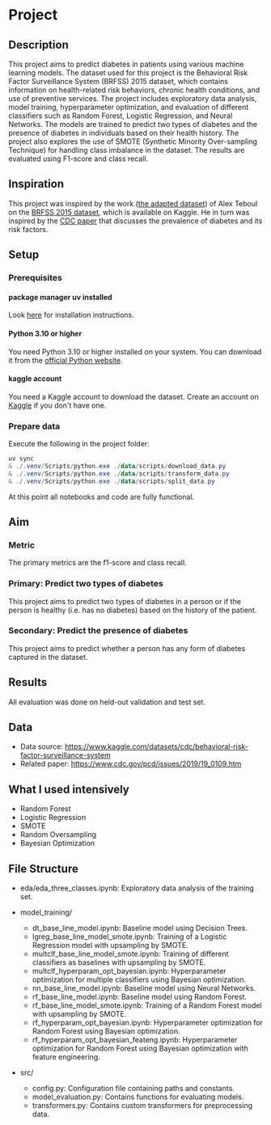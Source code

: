 
# Project

## Description

This project aims to predict diabetes in patients using various machine learning models. The dataset used for this project is the Behavioral Risk Factor Surveillance System (BRFSS) 2015 dataset, which contains information on health-related risk behaviors, chronic health conditions, and use of preventive services. The project includes exploratory data analysis, model training, hyperparameter optimization, and evaluation of different classifiers such as Random Forest, Logistic Regression, and Neural Networks. The models are trained to predict two types of diabetes and the presence of diabetes in individuals based on their health history. The project also explores the use of SMOTE (Synthetic Minority Over-sampling Technique) for handling class imbalance in the dataset. The results are evaluated using F1-score and class recall.

## Inspiration

This project was inspired by the work ([the adapted dataset](https://www.kaggle.com/datasets/alexteboul/diabetes-health-indicators-dataset)) of Alex Teboul on the [BRFSS 2015 dataset](https://www.kaggle.com/competitions/predict-diabetes-from-brfss2015), which is available on Kaggle. He in turn was inspired by the [CDC paper](https://www.cdc.gov/pcd/issues/2019/19_0109.htm) that discusses the prevalence of diabetes and its risk factors.

## Setup

### Prerequisites

#### package manager uv installed

Look [here](https://docs.astral.sh/uv/getting-started/installation/#__tabbed_1_1) for installation instructions.

#### Python 3.10 or higher

You need Python 3.10 or higher installed on your system. You can download it from the [official Python website](https://www.python.org/downloads/).

#### kaggle account

You need a Kaggle account to download the dataset. Create an account on [Kaggle](https://www.kaggle.com/) if you don't have one.

### Prepare data

Execute the following in the project folder:

``` powershell
uv sync
& ./.venv/Scripts/python.exe ./data/scripts/download_data.py
& ./.venv/Scripts/python.exe ./data/scripts/transform_data.py
& ./.venv/Scripts/python.exe ./data/scripts/split_data.py
```

At this point all notebooks and code are fully functional.

## Aim

### Metric

The primary metrics are the f1-score and class recall.

### Primary: Predict two types of diabetes

This project aims to predict two types of diabetes in a person or if the person is healthy (i.e. has no diabetes) based on the history of the patient.

### Secondary: Predict the presence of diabetes

This project aims to predict whether a person has any form of diabetes captured in the dataset.

## Results

All evaluation was done on held-out validation and test set.

## Data

* Data source: <https://www.kaggle.com/datasets/cdc/behavioral-risk-factor-surveillance-system>
* Related paper: <https://www.cdc.gov/pcd/issues/2019/19_0109.htm>

## What I used intensively

* Random Forest
* Logistic Regression
* SMOTE
* Random Oversampling
* Bayesian Optimization

## File Structure

* eda/eda_three_classes.ipynb: Exploratory data analysis of the training set.
* model_training/
  * dt_base_line_model.ipynb: Baseline model using Decision Trees.
  * lgreg_base_line_model_smote.ipynb: Training of a Logistic Regression model with upsampling by SMOTE.
  * multclf_base_line_model_smote.ipynb: Training of different classifiers as baselines with upsampling by SMOTE.
  * multclf_hyperparam_opt_bayesian.ipynb: Hyperparameter optimization for multiple classifiers using Bayesian optimization.
  * nn_base_line_model.ipynb: Baseline model using Neural Networks.
  * rf_base_line_model.ipynb: Baseline model using Random Forest.
  * rf_base_line_model_smote.ipynb: Training of a Random Forest model with upsampling by SMOTE.
  * rf_hyperparam_opt_bayesian.ipynb: Hyperparameter optimization for Random Forest using Bayesian optimization.
  * rf_hyperparam_opt_bayesian_feateng.ipynb: Hyperparameter optimization for Random Forest using Bayesian optimization with feature engineering.

* src/
  * config.py: Configuration file containing paths and constants.
  * model_evaluation.py: Contains functions for evaluating models.
  * transformers.py: Contains custom transformers for preprocessing data.
